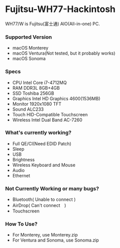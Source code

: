 # Fujitsu-WH77-Hackintosh
WH77/W is Fujitsu(富士通) AIO(All-in-one) PC.
### Supported Version
- macOS Monterey
- macOS Ventura(Not tested, but it probably works)
- macOS Sonoma
### Specs
- CPU Intel Core i7-4712MQ
- RAM DDR3L 8GB+4GB
- SSD Toshiba 256GB 
- Graphics Intel HD Graphics 4600(1536MB)
- Monitor 1920x1080 TFT
- Sound ALC233
- Touch HID-Compatible Touchscreen
- Wireless Intel Dual Band AC-7260
### What's currently working?
- Full QE/CI(Need EDID Patch)
- Sleep
- USB
- Brightness
- Wireless Keyboard and Mouse
- Audio
- Ethernet
### Not Currently Working or many bugs?
- Bluetooth( Unable to connect )
- AirDrop( Can't connect　)
- Touchscreen
### How To Use?
- For Monterey, use Monterey.zip
- For Ventura and Sonoma, use Sonoma.zip
